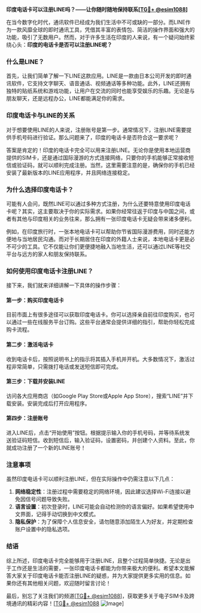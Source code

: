 **印度电话卡可以注册LINE吗？——让你随时随地保持联系[[TG💪+ @esim1088](https://t.me/s/esim1088)]**

在当今数字化时代，通讯软件已经成为我们生活中不可或缺的一部分。而LINE作为一款风靡全球的即时通讯工具，凭借其丰富的表情包、简洁的操作界面和强大的功能，吸引了无数用户。然而，对于许多生活在印度的人来说，有一个疑问始终萦绕心头：**印度的电话卡是否可以注册LINE呢？**

### **什么是LINE？**

首先，让我们简单了解一下LINE这款应用。LINE是一款由日本公司开发的即时通讯软件，它支持文字聊天、语音通话、视频通话等多种功能。此外，LINE还拥有独特的贴纸系统和游戏功能，让用户在交流的同时也能享受娱乐的乐趣。无论是与朋友聊天，还是远程办公，LINE都能满足你的需求。

### **印度电话卡与LINE的关系**

对于想要使用LINE的人来说，注册账号是第一步。通常情况下，注册LINE需要提供手机号码进行验证。那么问题来了，印度的电话卡是否符合这一要求呢？

答案是肯定的！印度的电话卡完全可以用来注册LINE。无论你是使用本地运营商提供的SIM卡，还是通过国际漫游的方式连接网络，只要你的手机能够正常接收短信或验证码，就可以顺利完成注册。当然，这里需要注意的是，确保你的手机已经安装了最新版本的LINE应用程序，并且网络连接稳定。

### **为什么选择印度电话卡？**

可能有人会问，既然LINE可以通过多种方式注册，为什么还要特意使用印度电话卡呢？其实，这主要取决于你的实际需求。如果你经常往返于印度与中国之间，或者有其他与印度相关的业务往来，那么拥有一张印度电话卡无疑会带来诸多便利。

例如，在印度旅行时，一张本地电话卡可以帮助你节省国际漫游费用，同时还能方便地与当地居民沟通。而对于长期居住在印度的外籍人士来说，本地电话卡更是必不可少的工具。它不仅能让你们更便捷地融入当地生活，还可以通过LINE等社交平台与远方的家人和朋友保持联系。

### **如何使用印度电话卡注册LINE？**

接下来，我们就来详细讲解一下具体的操作步骤：

#### **第一步：购买印度电话卡**
目前市面上有很多途径可以获取印度电话卡。你可以选择亲自前往印度购买，也可以通过一些在线服务平台订购。这些平台通常会提供详细的指引，帮助你轻松完成购卡流程。

#### **第二步：激活电话卡**
收到电话卡后，按照说明书上的指示将其插入手机并开机。大多数情况下，激活过程非常简单，只需拨打电话或发送短信即可完成。

#### **第三步：下载并安装LINE**
访问各大应用商店（如Google Play Store或Apple App Store），搜索“LINE”并下载安装。安装完成后打开应用程序。

#### **第四步：注册账号**
进入LINE后，点击“开始使用”按钮。根据提示输入你的手机号码，并等待系统发送验证码短信。收到短信后，输入验证码，设置密码，并创建个人资料。至此，你就成功注册了一个新的LINE账号！

### **注意事项**

虽然印度电话卡可以顺利注册LINE，但在实际操作中仍需注意以下几点：

1. **网络稳定性**：注册过程中需要稳定的网络环境，因此建议选择Wi-Fi连接以避免因信号问题导致失败。
2. **语言设置**：初次登录时，LINE可能会自动检测你的语言偏好。如果希望使用中文界面，记得手动切换到中文模式。
3. **隐私保护**：为了保障个人信息安全，请勿随意添加陌生人为好友，并定期检查账户设置中的隐私选项。

### **结语**

综上所述，印度电话卡完全能够用于注册LINE，且整个过程简单快捷。无论是出于工作还是生活的需要，一张印度电话卡都能为你带来极大的便利。希望本文能解答大家关于印度电话卡能否注册LINE的疑惑，并为大家提供更多实用的信息。如果你还有其他相关问题，欢迎随时留言讨论！

最后，别忘了关注我们的频道[[TG💪+ @esim1088](https://t.me/s/esim1088)]，获取更多关于电子SIM卡及跨境通讯的精彩内容！[[TG💪+ @esim1088](https://t.me/s/esim1088) ![Image](https://i.postimg.cc/4NQfJmqS/Snipaste-2025-05-13-00-14-12.png)]
